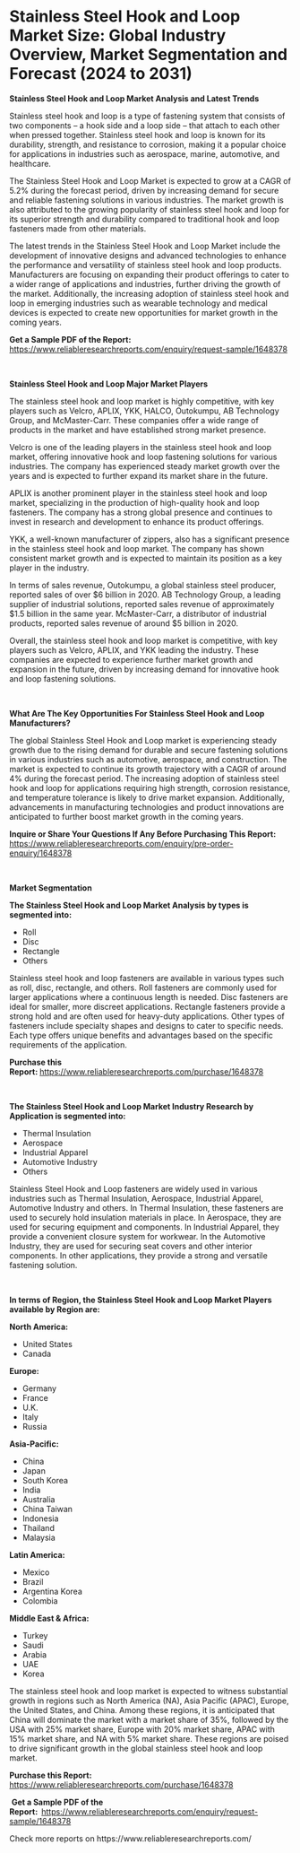 <p><h1>Stainless Steel Hook and Loop Market Size: Global Industry Overview, Market Segmentation and Forecast (2024 to 2031)</h1></p><p><strong>Stainless Steel Hook and Loop Market Analysis and Latest Trends</strong></p>
<p><p>Stainless steel hook and loop is a type of fastening system that consists of two components – a hook side and a loop side – that attach to each other when pressed together. Stainless steel hook and loop is known for its durability, strength, and resistance to corrosion, making it a popular choice for applications in industries such as aerospace, marine, automotive, and healthcare.</p><p>The Stainless Steel Hook and Loop Market is expected to grow at a CAGR of 5.2% during the forecast period, driven by increasing demand for secure and reliable fastening solutions in various industries. The market growth is also attributed to the growing popularity of stainless steel hook and loop for its superior strength and durability compared to traditional hook and loop fasteners made from other materials.</p><p>The latest trends in the Stainless Steel Hook and Loop Market include the development of innovative designs and advanced technologies to enhance the performance and versatility of stainless steel hook and loop products. Manufacturers are focusing on expanding their product offerings to cater to a wider range of applications and industries, further driving the growth of the market. Additionally, the increasing adoption of stainless steel hook and loop in emerging industries such as wearable technology and medical devices is expected to create new opportunities for market growth in the coming years.</p></p>
<p><strong>Get a Sample PDF of the Report:&nbsp;</strong> <a href="https://www.reliableresearchreports.com/enquiry/request-sample/1648378">https://www.reliableresearchreports.com/enquiry/request-sample/1648378</a></p>
<p>&nbsp;</p>
<p><strong>Stainless Steel Hook and Loop Major Market Players</strong></p>
<p><p>The stainless steel hook and loop market is highly competitive, with key players such as Velcro, APLIX, YKK, HALCO, Outokumpu, AB Technology Group, and McMaster-Carr. These companies offer a wide range of products in the market and have established strong market presence.</p><p>Velcro is one of the leading players in the stainless steel hook and loop market, offering innovative hook and loop fastening solutions for various industries. The company has experienced steady market growth over the years and is expected to further expand its market share in the future.</p><p>APLIX is another prominent player in the stainless steel hook and loop market, specializing in the production of high-quality hook and loop fasteners. The company has a strong global presence and continues to invest in research and development to enhance its product offerings.</p><p>YKK, a well-known manufacturer of zippers, also has a significant presence in the stainless steel hook and loop market. The company has shown consistent market growth and is expected to maintain its position as a key player in the industry.</p><p>In terms of sales revenue, Outokumpu, a global stainless steel producer, reported sales of over $6 billion in 2020. AB Technology Group, a leading supplier of industrial solutions, reported sales revenue of approximately $1.5 billion in the same year. McMaster-Carr, a distributor of industrial products, reported sales revenue of around $5 billion in 2020.</p><p>Overall, the stainless steel hook and loop market is competitive, with key players such as Velcro, APLIX, and YKK leading the industry. These companies are expected to experience further market growth and expansion in the future, driven by increasing demand for innovative hook and loop fastening solutions.</p></p>
<p>&nbsp;</p>
<p><strong>What Are The Key Opportunities For Stainless Steel Hook and Loop Manufacturers?</strong></p>
<p><p>The global Stainless Steel Hook and Loop market is experiencing steady growth due to the rising demand for durable and secure fastening solutions in various industries such as automotive, aerospace, and construction. The market is expected to continue its growth trajectory with a CAGR of around 4% during the forecast period. The increasing adoption of stainless steel hook and loop for applications requiring high strength, corrosion resistance, and temperature tolerance is likely to drive market expansion. Additionally, advancements in manufacturing technologies and product innovations are anticipated to further boost market growth in the coming years.</p></p>
<p><strong>Inquire or Share Your Questions If Any Before Purchasing This Report:</strong> <a href="https://www.reliableresearchreports.com/enquiry/pre-order-enquiry/1648378">https://www.reliableresearchreports.com/enquiry/pre-order-enquiry/1648378</a></p>
<p>&nbsp;</p>
<p><strong>Market Segmentation</strong></p>
<p><strong>The Stainless Steel Hook and Loop Market Analysis by types is segmented into:</strong></p>
<p><ul><li>Roll</li><li>Disc</li><li>Rectangle</li><li>Others</li></ul></p>
<p><p>Stainless steel hook and loop fasteners are available in various types such as roll, disc, rectangle, and others. Roll fasteners are commonly used for larger applications where a continuous length is needed. Disc fasteners are ideal for smaller, more discreet applications. Rectangle fasteners provide a strong hold and are often used for heavy-duty applications. Other types of fasteners include specialty shapes and designs to cater to specific needs. Each type offers unique benefits and advantages based on the specific requirements of the application.</p></p>
<p><strong>Purchase this Report:&nbsp;</strong><a href="https://www.reliableresearchreports.com/purchase/1648378">https://www.reliableresearchreports.com/purchase/1648378</a></p>
<p>&nbsp;</p>
<p><strong>The Stainless Steel Hook and Loop Market Industry Research by Application is segmented into:</strong></p>
<p><ul><li>Thermal Insulation</li><li>Aerospace</li><li>Industrial Apparel</li><li>Automotive Industry</li><li>Others</li></ul></p>
<p><p>Stainless Steel Hook and Loop fasteners are widely used in various industries such as Thermal Insulation, Aerospace, Industrial Apparel, Automotive Industry and others. In Thermal Insulation, these fasteners are used to securely hold insulation materials in place. In Aerospace, they are used for securing equipment and components. In Industrial Apparel, they provide a convenient closure system for workwear. In the Automotive Industry, they are used for securing seat covers and other interior components. In other applications, they provide a strong and versatile fastening solution.</p></p>
<p>&nbsp;</p>
<p><strong>In terms of Region, the Stainless Steel Hook and Loop Market Players available by Region are:</strong></p>
<p>
    <p> <strong> North America: </strong>
        <ul>
            <li>United States</li>
            <li>Canada</li>
        </ul>
        </p> 
    <p> <strong> Europe: </strong>
        <ul>
            <li>Germany</li>
            <li>France</li>
            <li>U.K.</li>
            <li>Italy</li>
            <li>Russia</li>
        </ul>
        </p> 
    <p> <strong> Asia-Pacific: </strong>
        <ul>
            <li>China</li>
            <li>Japan</li>
            <li>South Korea</li>
            <li>India</li>
            <li>Australia</li>
            <li>China Taiwan</li>
            <li>Indonesia</li>
            <li>Thailand</li>
            <li>Malaysia</li>
        </ul>
        </p> 
    <p> <strong> Latin America: </strong>
        <ul>
            <li>Mexico</li>
            <li>Brazil</li>
            <li>Argentina Korea</li>
            <li>Colombia</li>
        </ul>
        </p> 
    <p> <strong> Middle East & Africa: </strong>
        <ul>
            <li>Turkey</li>
            <li>Saudi</li>
            <li>Arabia</li>
            <li>UAE</li>
            <li>Korea</li>
        </ul>
    </p>
    </p>
<p><p>The stainless steel hook and loop market is expected to witness substantial growth in regions such as North America (NA), Asia Pacific (APAC), Europe, the United States, and China. Among these regions, it is anticipated that China will dominate the market with a market share of 35%, followed by the USA with 25% market share, Europe with 20% market share, APAC with 15% market share, and NA with 5% market share. These regions are poised to drive significant growth in the global stainless steel hook and loop market.</p></p>
<p><strong>Purchase this Report: </strong><a href="https://www.reliableresearchreports.com/purchase/1648378">https://www.reliableresearchreports.com/purchase/1648378</a></p>
<p>&nbsp;<strong>Get a Sample PDF of the Report:&nbsp;&nbsp;</strong><a href="https://www.reliableresearchreports.com/enquiry/request-sample/1648378">https://www.reliableresearchreports.com/enquiry/request-sample/1648378</a></p>
<p><strong></strong></p>
<p>Check more reports on https://www.reliableresearchreports.com/</p>